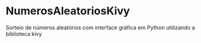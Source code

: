 # NumerosAleatoriosKivy
Sorteio de números aleatórios com interface gráfica em Python utilizando a biblioteca kivy
